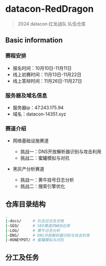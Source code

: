 # datacon-RedDragon
>  2024 datacon 红龙战队 队伍仓库

## Basic information

### 赛程安排

- 报名时间：10月10日-11月11日
- 线上初赛时间：11月13日-11月22日
- 线上答辩时间：11月26日-11月27日

### 服务器及域名信息

- 服务器ip：47.243.175.94
- 域名：datacon-14351.xyz

### 赛道介绍

- 网络基础设施赛道
  - 挑战一：DNS开放解析器识别与攻击利用
  - 挑战二：蜜罐模拟与对抗

- 黑灰产分析赛道
  - 挑战一：黄牛挂号日志分析
  - 挑战二：搜索引擎优化



## 仓库目录结构

```bash
.
|-docs/		# 队伍日志及文档
|-SEO/		# SEO赛道的WEB应用
|-LOG/		# 黄牛日志分析
|-DNS/		# DNS开放解析器识别与攻击利用
|-HONEYPOT/	# 蜜罐模拟与对抗
```

## 分工及任务

